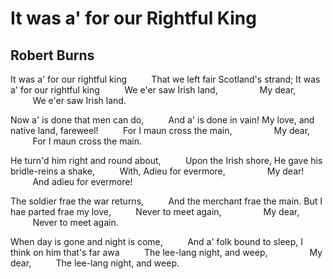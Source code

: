 # It was a' for our Rightful King
## Robert Burns
It was a' for our rightful king
         That we left fair Scotland's strand;
It was a' for our rightful king
         We e'er saw Irish land,
                My dear,
         We e'er saw Irish land.

Now a' is done that men can do,
         And a' is done in vain!
My love, and native land, fareweel!
         For I maun cross the main,
                My dear,
         For I maun cross the main.

He turn'd him right and round about,
         Upon the Irish shore,
He gave his bridle-reins a shake,
         With, Adieu for evermore,
                My dear!
         And adieu for evermore!

The soldier frae the war returns,
         And the merchant frae the main.
But I hae parted frae my love,
         Never to meet again,
                My dear,
         Never to meet again.

When day is gone and night is come,
         And a' folk bound to sleep,
I think on him that's far awa
         The lee-lang night, and weep,
                My dear,
         The lee-lang night, and weep.